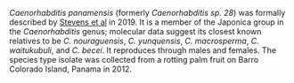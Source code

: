 _Caenorhabditis panamensis_ (formerly _Caenorhabditis sp. 28_) was formally described by [Stevens et al](https://pubmed.ncbi.nlm.nih.gov/31007946/) in 2019. It is a member of the Japonica group in the _Caenorhabditis_ genus; molecular data suggest its closest known relatives to be _C. nouraguensis_, _C. yunquensis_, _C. macrosperma_, _C. waitukubuli_, and _C. becei_. It reproduces through males and females. The species type isolate was collected from a rotting palm fruit on Barro Colorado Island, Panama in 2012.
